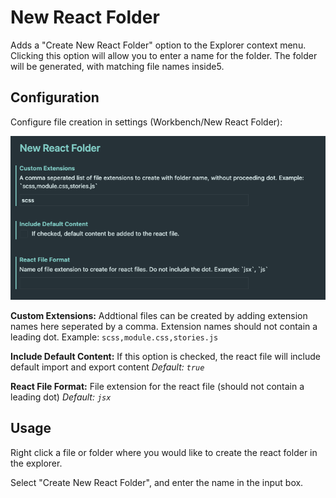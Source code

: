 # New React Folder

Adds a "Create New React Folder" option to the Explorer context menu. Clicking this option will allow you to enter a name for the folder. The folder will be generated, with matching file names inside5.

## Configuration

Configure file creation in settings (Workbench/New React Folder):

![configuration options](https://raw.githubusercontent.com/baerkins/vscode-react-folder/main/img/options.png "Configuration")

**Custom Extensions:** Addtional files can be created by adding extension names here seperated by a comma. Extension names should not contain a leading dot. Example: `scss,module.css,stories.js`

**Include Default Content:** If this option is checked, the react file will include default import and export content *Default: `true`*

**React File Format:** File extension for the react file (should not contain a leading dot) *Default: `jsx`*

## Usage

Right click a file or folder where you would like to create the react folder in the explorer.

Select "Create New React Folder", and enter the name in the input box.
